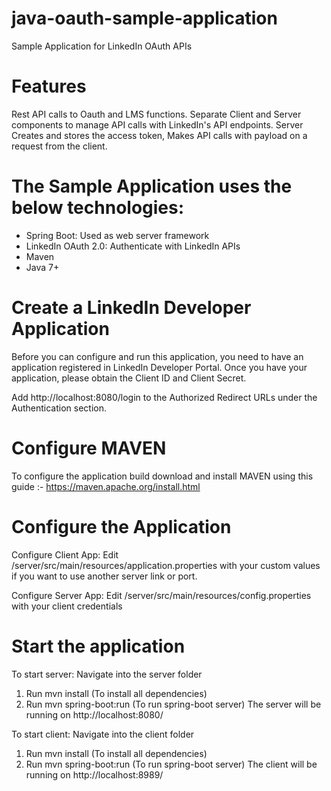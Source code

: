 # java-oauth-sample-application
Sample Application for LinkedIn OAuth APIs

# Features
Rest API calls to Oauth and LMS functions. Separate Client and Server components to manage API calls with LinkedIn's API endpoints. Server Creates and stores the access token, Makes API calls with payload on a request from the client.

# The Sample Application uses the below technologies:
- Spring Boot: Used as web server framework
- LinkedIn OAuth 2.0: Authenticate with LinkedIn APIs
- Maven
- Java 7+

# Create a LinkedIn Developer Application
Before you can configure and run this application, you need to have an application registered in LinkedIn Developer Portal. Once you have your application, please obtain the Client ID and Client Secret.

Add http://localhost:8080/login to the Authorized Redirect URLs under the Authentication section.

# Configure MAVEN
To configure the application build download and install MAVEN using this guide :- https://maven.apache.org/install.html

# Configure the Application

Configure Client App: 
Edit /server/src/main/resources/application.properties with your custom values if you want to use another server link or port.


Configure Server App:
Edit /server/src/main/resources/config.properties with your client credentials

# Start the application

To start server:
Navigate into the server folder
1. Run mvn install (To install all dependencies)
2. Run mvn spring-boot:run (To run spring-boot server)
The server will be running on http://localhost:8080/

To start client:
Navigate into the client folder
1. Run mvn install (To install all dependencies)
2. Run mvn spring-boot:run (To run spring-boot server)
The client will be running on http://localhost:8989/


